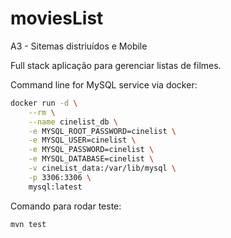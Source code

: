 # moviesList
A3 - Sitemas distriuídos e Mobile

Full stack aplicação para gerenciar listas de filmes.

Command line for MySQL service via docker:

```sh
docker run -d \
    --rm \
    --name cinelist_db \
    -e MYSQL_ROOT_PASSWORD=cinelist \
    -e MYSQL_USER=cinelist \
    -e MYSQL_PASSWORD=cinelist \
    -e MYSQL_DATABASE=cinelist \
    -v cineList_data:/var/lib/mysql \
    -p 3306:3306 \
    mysql:latest
```
Comando para rodar teste:


```
mvn test        
```